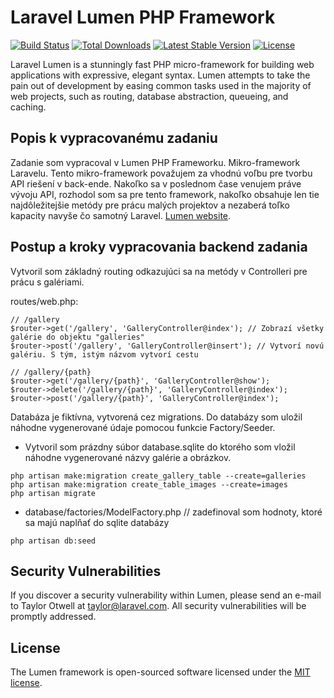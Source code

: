 # Laravel Lumen PHP Framework

[![Build Status](https://travis-ci.org/laravel/lumen-framework.svg)](https://travis-ci.org/laravel/lumen-framework)
[![Total Downloads](https://poser.pugx.org/laravel/lumen-framework/d/total.svg)](https://packagist.org/packages/laravel/lumen-framework)
[![Latest Stable Version](https://poser.pugx.org/laravel/lumen-framework/v/stable.svg)](https://packagist.org/packages/laravel/lumen-framework)
[![License](https://poser.pugx.org/laravel/lumen-framework/license.svg)](https://packagist.org/packages/laravel/lumen-framework)

Laravel Lumen is a stunningly fast PHP micro-framework for building web applications with expressive, elegant syntax. Lumen attempts to take the pain out of development by easing common tasks used in the majority of web projects, such as routing, database abstraction, queueing, and caching.

## Popis k vypracovanému zadaniu

Zadanie som vypracoval v Lumen PHP Frameworku. Mikro-framework Laravelu. Tento mikro-framework považujem za vhodnú voľbu pre tvorbu API riešení v back-ende. Nakoľko sa v poslednom čase venujem práve vývoju API, rozhodol som sa pre tento framework, nakoľko obsahuje len tie najdôležitejšie metódy pre prácu malých projektov a nezaberá toľko kapacity navyše čo samotný Laravel. [Lumen website](https://lumen.laravel.com/docs).

## Postup a kroky vypracovania backend zadania

Vytvoril som základný routing odkazujúci sa na metódy v Controlleri pre prácu s galériami.

routes/web.php:
```
// /gallery
$router->get('/gallery', 'GalleryController@index'); // Zobrazí všetky galérie do objektu "galleries"
$router->post('/gallery', 'GalleryController@insert'); // Vytvorí novú galériu. S tým, istým názvom vytvorí cestu

// /gallery/{path}
$router->get('/gallery/{path}', 'GalleryController@show');
$router->delete('/gallery/{path}', 'GalleryController@index');
$router->post('/gallery/{path}', 'GalleryController@index');
```
Databáza je fiktívna, vytvorená cez migrations. Do databázy som uložil náhodne vygenerované údaje pomocou funkcie Factory/Seeder.

- Vytvoril som prázdny súbor database.sqlite do ktorého som vložil náhodne vygenerované názvy galérie a obrázkov.
```
php artisan make:migration create_gallery_table --create=galleries
php artisan make:migration create_table_images --create=images
php artisan migrate
```
- database/factories/ModelFactory.php   // zadefinoval som hodnoty, ktoré sa majú naplňať do sqlite databázy
```
php artisan db:seed
```

## Security Vulnerabilities

If you discover a security vulnerability within Lumen, please send an e-mail to Taylor Otwell at taylor@laravel.com. All security vulnerabilities will be promptly addressed.

## License

The Lumen framework is open-sourced software licensed under the [MIT license](https://opensource.org/licenses/MIT).
